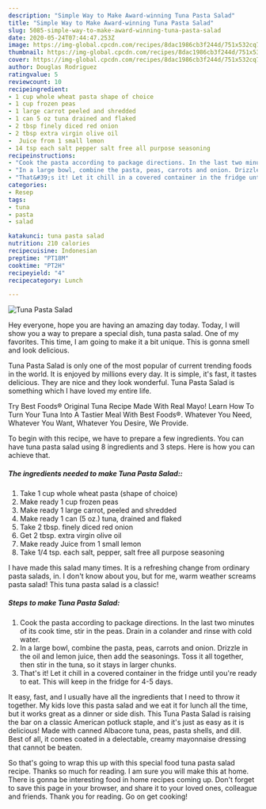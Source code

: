 ```yaml
---
description: "Simple Way to Make Award-winning Tuna Pasta Salad"
title: "Simple Way to Make Award-winning Tuna Pasta Salad"
slug: 5085-simple-way-to-make-award-winning-tuna-pasta-salad
date: 2020-05-24T07:44:47.253Z
image: https://img-global.cpcdn.com/recipes/8dac1986cb3f244d/751x532cq70/tuna-pasta-salad-recipe-main-photo.jpg
thumbnail: https://img-global.cpcdn.com/recipes/8dac1986cb3f244d/751x532cq70/tuna-pasta-salad-recipe-main-photo.jpg
cover: https://img-global.cpcdn.com/recipes/8dac1986cb3f244d/751x532cq70/tuna-pasta-salad-recipe-main-photo.jpg
author: Douglas Rodriguez
ratingvalue: 5
reviewcount: 10
recipeingredient:
- 1 cup whole wheat pasta shape of choice
- 1 cup frozen peas
- 1 large carrot peeled and shredded
- 1 can 5 oz tuna drained and flaked
- 2 tbsp finely diced red onion
- 2 tbsp extra virgin olive oil
-  Juice from 1 small lemon
- 14 tsp each salt pepper salt free all purpose seasoning
recipeinstructions:
- "Cook the pasta according to package directions. In the last two minutes of its cook time, stir in the peas. Drain in a colander and rinse with cold water."
- "In a large bowl, combine the pasta, peas, carrots and onion. Drizzle in the oil and lemon juice, then add the seasonings. Toss it all together, then stir in the tuna, so it stays in larger chunks."
- "That&#39;s it! Let it chill in a covered container in the fridge until you&#39;re ready to eat. This will keep in the fridge for 4-5 days."
categories:
- Resep
tags:
- tuna
- pasta
- salad

katakunci: tuna pasta salad
nutrition: 210 calories
recipecuisine: Indonesian
preptime: "PT18M"
cooktime: "PT2H"
recipeyield: "4"
recipecategory: Lunch

---
```



![Tuna Pasta Salad](https://img-global.cpcdn.com/recipes/8dac1986cb3f244d/751x532cq70/tuna-pasta-salad-recipe-main-photo.jpg)

Hey everyone, hope you are having an amazing day today. Today, I will show you a way to prepare a special dish, tuna pasta salad. One of my favorites. This time, I am going to make it a bit unique. This is gonna smell and look delicious.

Tuna Pasta Salad is only one of the most popular of current trending foods in the world. It is enjoyed by millions every day. It is simple, it's fast, it tastes delicious. They are nice and they look wonderful. Tuna Pasta Salad is something which I have loved my entire life.

Try Best Foods® Original Tuna Recipe Made With Real Mayo! Learn How To Turn Your Tuna Into A Tastier Meal With Best Foods®. Whatever You Need, Whatever You Want, Whatever You Desire, We Provide.


To begin with this recipe, we have to prepare a few ingredients. You can have tuna pasta salad using 8 ingredients and 3 steps. Here is how you can achieve that.

##### The ingredients needed to make Tuna Pasta Salad::

1. Take 1 cup whole wheat pasta (shape of choice)
1. Make ready 1 cup frozen peas
1. Make ready 1 large carrot, peeled and shredded
1. Make ready 1 can (5 oz.) tuna, drained and flaked
1. Take 2 tbsp. finely diced red onion
1. Get 2 tbsp. extra virgin olive oil
1. Make ready  Juice from 1 small lemon
1. Take 1/4 tsp. each salt, pepper, salt free all purpose seasoning


I have made this salad many times. It is a refreshing change from ordinary pasta salads, in. I don&#39;t know about you, but for me, warm weather screams pasta salad! This tuna pasta salad is a classic! 

##### Steps to make Tuna Pasta Salad:

1. Cook the pasta according to package directions. In the last two minutes of its cook time, stir in the peas. Drain in a colander and rinse with cold water.
1. In a large bowl, combine the pasta, peas, carrots and onion. Drizzle in the oil and lemon juice, then add the seasonings. Toss it all together, then stir in the tuna, so it stays in larger chunks.
1. That&#39;s it! Let it chill in a covered container in the fridge until you&#39;re ready to eat. This will keep in the fridge for 4-5 days.


It easy, fast, and I usually have all the ingredients that I need to throw it together. My kids love this pasta salad and we eat it for lunch all the time, but it works great as a dinner or side dish. This Tuna Pasta Salad is raising the bar on a classic American potluck staple, and it&#39;s just as easy as it is delicious! Made with canned Albacore tuna, peas, pasta shells, and dill. Best of all, it comes coated in a delectable, creamy mayonnaise dressing that cannot be beaten. 

So that's going to wrap this up with this special food tuna pasta salad recipe. Thanks so much for reading. I am sure you will make this at home. There is gonna be interesting food in home recipes coming up. Don't forget to save this page in your browser, and share it to your loved ones, colleague and friends. Thank you for reading. Go on get cooking!
